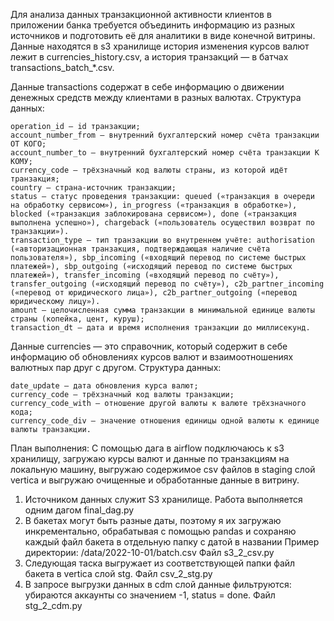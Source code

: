 Для анализа данных транзакционной активности клиентов в приложении банка требуется объединить информацию из разных источников и подготовить её для аналитики в виде конечной витрины. 
Данные находятся в s3 хранилище история изменения курсов валют лежит в currencies_history.csv, а история транзакций — в батчах transactions_batch_*.csv.

Данные transactions содержат в себе информацию о движении денежных средств между клиентами в разных валютах.
Структура данных:

    operation_id — id транзакции;
    account_number_from — внутренний бухгалтерский номер счёта транзакции ОТ КОГО;
    account_number_to — внутренний бухгалтерский номер счёта транзакции К КОМУ;
    currency_code — трёхзначный код валюты страны, из которой идёт транзакция;
    country — страна-источник транзакции;
    status — статус проведения транзакции: queued («транзакция в очереди на обработку сервисом»), in_progress («транзакция в обработке»), blocked («транзакция заблокирована сервисом»), done («транзакция выполнена успешно»), chargeback («пользователь осуществил возврат по транзакции»).
    transaction_type — тип транзакции во внутреннем учёте: authorisation («авторизационная транзакция, подтверждающая наличие счёта пользователя»), sbp_incoming («входящий перевод по системе быстрых платежей»), sbp_outgoing («исходящий перевод по системе быстрых платежей»), transfer_incoming («входящий перевод по счёту»), transfer_outgoing («исходящий перевод по счёту»), c2b_partner_incoming («перевод от юридического лица»), c2b_partner_outgoing («перевод юридическому лицу»).
    amount — целочисленная сумма транзакции в минимальной единице валюты страны (копейка, цент, куруш);
    transaction_dt — дата и время исполнения транзакции до миллисекунд.

Данные сurrencies — это справочник, который содержит в себе информацию об обновлениях курсов валют и взаимоотношениях валютных пар друг с другом.
Структура данных:

    date_update — дата обновления курса валют;
    currency_code — трёхзначный код валюты транзакции;
    currency_code_with — отношение другой валюты к валюте трёхзначного кода;
    currency_code_div — значение отношения единицы одной валюты к единице валюты транзакции.

План выполнения:
С помощью дага в airflow подключаюсь к s3 хранилищу, загружаю курсы валют и данные по транзакциям на локальную машину, выгружаю содержимое csv файлов в staging слой vertica и выгружаю очищенные и обработанные данные в витрину.

1) Источником данных служит S3 хранилище. Работа выполняется одним дагом final_dag.py
2) В бакетах могут быть разные даты, поэтому я их загружаю инкрементально, обрабатывая с помощью pandas и сохраняю каждый файл бакета в отдельную папку с датой в названии
Пример директории: /data/2022-10-01/batch.csv Файл s3_2_csv.py
3) Следующая таска выгружает из соответствующей папки файл бакета в vertica слой stg. Файл csv_2_stg.py
4) В запросе выгрузки данных в cdm слой данные фильтруются: убираются аккаунты со значением -1, status = done. Файл stg_2_cdm.py

